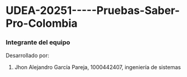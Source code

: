 # UDEA-20251-----Pruebas-Saber-Pro-Colombia
### Integrante del equipo
Desarrollado por:
1. Jhon Alejandro García Pareja, 1000442407, ingeniería de sistemas


